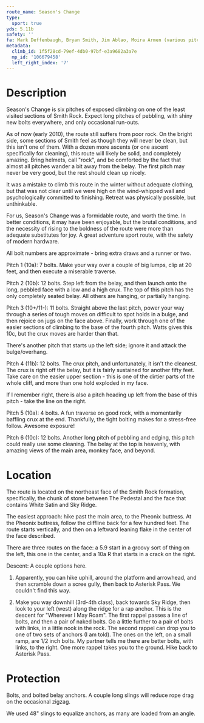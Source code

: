 ```yaml
---
route_name: Season's Change
type:
  sport: true
yds: 5.11b
safety: ''
fa: Mark Deffenbaugh, Bryan Smith, Jim Ablao, Moira Armen (various pitches)
metadata:
  climb_id: 1f5f28cd-79ef-4db0-97bf-e3a9682a3a7e
  mp_id: '106679458'
  left_right_index: '7'
---
```


# Description

Season's Change is six pitches of exposed climbing on one of the least visited sections of Smith Rock. Expect long pitches of pebbling, with shiny new bolts everywhere, and only occasional run-outs.

As of now (early 2010), the route still suffers from poor rock. On the bright side, some sections of Smith feel as though they will never be clean, but this isn't one of them. With a dozen more ascents (or one ascent specifically for cleaning), this route will likely be solid, and completely amazing. Bring helmets, call "rock", and be comforted by the fact that almost all pitches wander a bit away from the belay. The first pitch may never be very good, but the rest should clean up nicely.

It was a mistake to climb this route in the winter without adequate clothing, but that was not clear until we were high on the wind-whipped wall and psychologically committed to finishing. Retreat was physically possible, but unthinkable.

For us, Season's Change was a formidable route, and worth the time. In better conditions, it may have been enjoyable, but the brutal conditions, and the necessity of rising to the boldness of the route were more than adequate substitutes for joy. A great adventure sport route, with the safety of modern hardware.

All bolt numbers are approximate - bring extra draws and a runner or two.

Pitch 1 (10a): 7 bolts. Make your way over a couple of big lumps, clip at 20 feet, and then execute a miserable traverse.

Pitch 2 (10b): 12 bolts. Step left from the belay, and then launch onto the long, pebbled face with a low and a high crux. The top of this pitch has the only completely seated belay. All others are hanging, or partially hanging.

Pitch 3 (10+/11-): 11 bolts. Straight above the last pitch, power your way through a series of tough moves on difficult to spot holds in a bulge, and then rejoice on jugs on the face above. Finally, work through one of the easier sections of climbing to the base of the fourth pitch. Watts gives this 10c, but the crux moves are harder than that.

There's another pitch that starts up the left side; ignore it and attack the bulge/overhang.

Pitch 4 (11b): 12 bolts. The crux pitch, and unfortunately, it isn't the cleanest. The crux is right off the belay, but it is fairly sustained for another fifty feet. Take care on the easier upper section - this is one of the dirtier parts of the whole cliff, and more than one hold exploded in my face.

If I remember right, there is also a pitch heading up left from the base of this pitch - take the line on the right.

Pitch 5 (10a): 4 bolts. A fun traverse on good rock, with a momentarily baffling crux at the end. Thankfully, the tight bolting makes for a stress-free follow. Awesome exposure!

Pitch 6 (10c): 12 bolts. Another long pitch of pebbling and edging, this pitch could really use some cleaning. The belay at the top is heavenly, with amazing views of the main area, monkey face, and beyond.

# Location

The route is located on the northeast face of the Smith Rock formation, specifically, the chunk of stone between The Pedestal and the face that contains White Satin and Sky Ridge.

The easiest approach: hike past the main area, to the Pheonix buttress. At the Pheonix buttress, follow the cliffline back for a few hundred feet. The route starts vertically, and then on a leftward leaning flake in the center of the face described.

There are three routes on the face: a 5.9 start in a groovy sort of thing on the left, this one in the center, and a 10a R that starts in a crack on the right.

Descent: A couple options here.

1. Apparently, you can hike uphill, around the platform and arrowhead, and then scramble down a scree gully, then back to Asterisk Pass. We couldn't find this way.

2. Make you way downhill (3rd-4th class), back towards Sky Ridge, then look to your left (west) along the ridge for a rap anchor. This is the descent for "Wherever I May Roam". The first rappel passes a line of bolts, and then a pair of naked bolts. Go a little further to a pair of bolts with links, in a little nook in the rock. The second rappel can drop you to one of two sets of anchors (I am told). The ones on the left, on a small ramp, are 1/2 inch bolts. My partner tells me there are better bolts, with links, to the right. One more rappel takes you to the ground. Hike back to Asterisk Pass.

# Protection

Bolts, and bolted belay anchors. A couple long slings will reduce rope drag on the occasional zigzag.

We used 48" slings to equalize anchors, as many are loaded from an angle.
